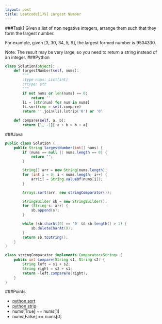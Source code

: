```yaml
---
layout: post
title: Leetcode[179] Largest Number
---
```

###Task1
Given a list of non negative integers, arrange them such that they form the largest number.

For example, given [3, 30, 34, 5, 9], the largest formed number is 9534330.

Note: The result may be very large, so you need to return a string instead of an integer.
###Python
```python
class Solution(object):
    def largestNumber(self, nums):
        """
        :type nums: List[int]
        :rtype: str
        """
        if not nums or len(nums) == 0:
            return ''
        li = [str(num) for num in nums]
        li.sort(cmp = self.compare)
        return ''.join(li).lstrip('0') or '0'
        
    def compare(self, a, b):
        return [1, -1][ a + b > b + a]
```
###Java
```java
public class Solution {
    public String largestNumber(int[] nums) {
        if (nums == null || nums.length == 0) {
        	return "";
        }

        String[] arr = new String[nums.length];
        for (int i = 0; i < nums.length; i++) {
            arr[i] = String.valueOf(nums[i]);
        }

        Arrays.sort(arr, new stringComparator());

        StringBuilder sb = new StringBuilder();
        for (String s: arr) {
            sb.append(s);
        }

        while (sb.charAt(0) == '0' && sb.length() > 1) {
            sb.deleteCharAt(0);
        }
        return sb.toString();
    }
}

class stringComparator implements Comparator<String> {
    public int compare(String s1, String s2) {
        String left = s1 + s2;
        String right = s2 + s1;
        return -left.compareTo(right);
    }
}
```
###Points
* [python sort](http://gaopenghigh.iteye.com/blog/1483864)
* [python strip](http://www.cnblogs.com/pylemon/archive/2011/05/18/2050179.html)
* nums[True] == nums[1]
* nums[False] == nums[0]
